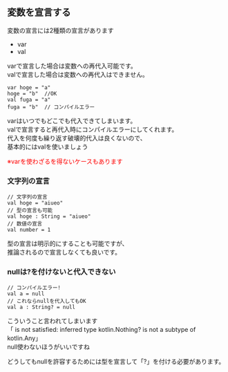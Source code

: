 ## 変数を宣言する
変数の宣言には2種類の宣言があります

* var
* val
  
varで宣言した場合は変数への再代入可能です。    
valで宣言した場合は変数への再代入はできません。



    var hoge = "a"
    hoge = "b"  //OK
    val fuga = "a"
    fuga = "b"  // コンパイルエラー
   
varはいつでもどこでも代入できてしまいます。    
valで宣言すると再代入時にコンパイルエラーにしてくれます。    
代入を何度も繰り返す破壊的代入は良くないので、    
基本的にはvalを使いましょう
    
<font color=red>※varを使わざるを得ないケースもあります</font>
   
   
   
### 文字列の宣言

    // 文字列の宣言
    val hoge = "aiueo"
    // 型の宣言も可能
    val hoge : String = "aiueo"
    // 数値の宣言
    val number = 1
      
型の宣言は明示的にすることも可能ですが、   
推論されるので宣言しなくても良いです。



### nullは?を付けないと代入できない

    // コンパイルエラー!
    val a = null
    // これならnullを代入してもOK
    val a : String? = null

こういうこと言われてしまいます   
「 is not satisfied: inferred type kotlin.Nothing? is not a subtype of kotlin.Any」    
null使わないほうがいいですね   
    
   
どうしてもnullを許容するためには型を宣言して「?」を付ける必要があります。
  
   
   
   
   
   
   
   
   
<br/>
<br/>
<br/>
<br/>
   
   
   
   
   
   
   
   
    
